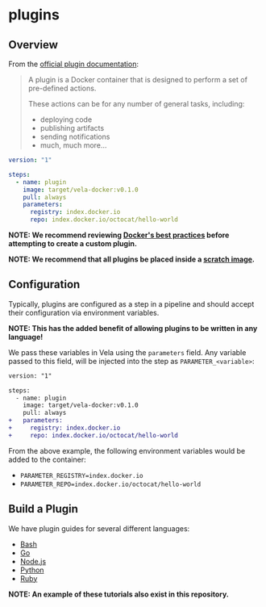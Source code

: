 # plugins

## Overview

From the [official plugin documentation](https://go-vela.github.io/docs/plugins/overview/):

> A plugin is a Docker container that is designed to perform a set of pre-defined actions.
>
> These actions can be for any number of general tasks, including:
>
> * deploying code
> * publishing artifacts
> * sending notifications
> * much, much more…

```yaml
version: "1"

steps:
  - name: plugin
    image: target/vela-docker:v0.1.0
    pull: always
    parameters:
      registry: index.docker.io
      repo: index.docker.io/octocat/hello-world
```

**NOTE: We recommend reviewing [Docker's best practices](https://docs.docker.com/develop/develop-images/dockerfile_best-practices/) before attempting to create a custom plugin.**

**NOTE: We recommend that all plugins be placed inside a [scratch image](https://hub.docker.com/_/scratch).**

## Configuration

Typically, plugins are configured as a step in a pipeline and should accept their configuration via environment variables.

**NOTE: This has the added benefit of allowing plugins to be written in any language!**

We pass these variables in Vela using the `parameters` field. Any variable passed to this field, will be injected into the step as `PARAMETER_<variable>`:

```diff
version: "1"

steps:
  - name: plugin
    image: target/vela-docker:v0.1.0
    pull: always
+   parameters:
+     registry: index.docker.io
+     repo: index.docker.io/octocat/hello-world
```

From the above example, the following environment variables would be added to the container:

* `PARAMETER_REGISTRY=index.docker.io`
* `PARAMETER_REPO=index.docker.io/octocat/hello-world`

## Build a Plugin

We have plugin guides for several different languages:

* [Bash](https://go-vela.github.io/docs/plugins/pipeline/tutorials/bash/)
* [Go](https://go-vela.github.io/docs/plugins/pipeline/tutorials/go/)
* [Node.js](https://go-vela.github.io/docs/plugins/pipeline/tutorials/node/)
* [Python](https://go-vela.github.io/docs/plugins/pipeline/tutorials/python/)
* [Ruby](https://go-vela.github.io/docs/plugins/pipeline/tutorials/ruby/)

**NOTE: An example of these tutorials also exist in this repository.**
